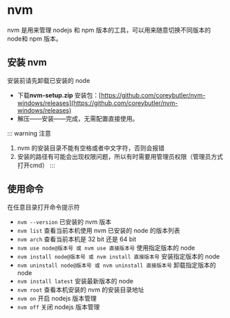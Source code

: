 # nvm 

nvm 是用来管理 nodejs 和 npm 版本的工具，可以用来随意切换不同版本的 node和 npm 版本。

## 安装 nvm
安装前请先卸载已安装的 node
- 下载**nvm-setup.zip** 安装包：[https://github.com/coreybutler/nvm-windows/releases](https://github.com/coreybutler/nvm-windows/releases)
- 解压——安装——完成，无需配置直接使用。

::: warning 注意
1. nvm 的安装目录不能有空格或者中文字符，否则会报错
2. 安装的路径有可能会出现权限问题，所以有时需要用管理员权限（管理员方式打开cmd）
:::

## 使用命令

在任意目录打开命令提示符
- `nvm --version`   已安装的 nvm 版本
- `nvm list`    查看当前本机使用 nvm 已安装的 node 的版本列表
- `nvm arch`    查看当前本机是 32 bit 还是 64 bit
- `nvm use node@版本号 或 nvm use 直接版本号`     使用指定版本的 node
- `nvm install node@版本号 或 nvm install 直接版本号`     安装指定版本的 node
- `nvm uninstall node@版本号 或 nvm uninstall 直接版本号`     卸载指定版本的 node
- `nvm install latest`    安装最新版本的 node
- `nvm root`    查看本机安装的 nvm 的安装目录地址
- `nvm on`    开启 nodejs 版本管理
- `nvm off`    关闭 nodejs 版本管理